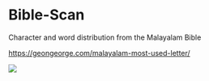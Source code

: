 # Bible-Scan

Character and word distribution from the Malayalam Bible

https://geongeorge.com/malayalam-most-used-letter/

![](https://geongeorge.com/malayalam-most-used-letter/distribution.png)

